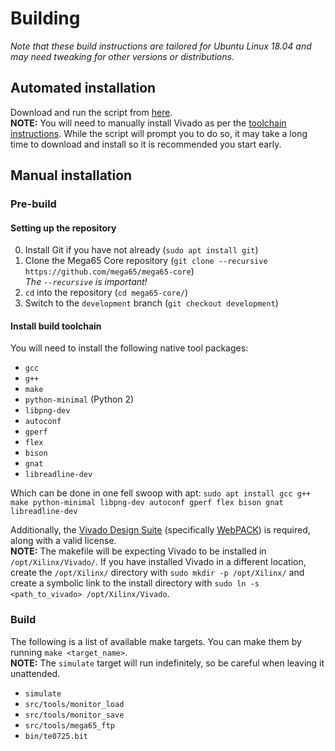 # Building
*Note that these build instructions are tailored for Ubuntu Linux 18.04 and may
need tweaking for other versions or distributions.*

## Automated installation
Download and run the script from [here](./mega65-autobuild.sh).  
**NOTE:** You will need to manually install Vivado as per the [toolchain instructions](#install-build-toolchain). While the script will prompt you to do so, it may take a long time to download and install so it is recommended you start early.

## Manual installation
### Pre-build
#### Setting up the repository
0. Install Git if you have not already (`sudo apt install git`)
1. Clone the Mega65 Core repository (`git clone --recursive https://github.com/mega65/mega65-core`)  
   *The `--recursive` is important!*
2. `cd` into the repository (`cd mega65-core/`)
3. Switch to the `development` branch (`git checkout development`)

#### Install build toolchain
You will need to install the following native tool packages:
- `gcc`
- `g++`
- `make`
- `python-minimal` (Python 2)
- `libpng-dev`
- `autoconf`
- `gperf`
- `flex`
- `bison`
- `gnat`
- `libreadline-dev`

Which can be done in one fell swoop with apt: `sudo apt install gcc g++ make python-minimal libpng-dev autoconf gperf flex bison gnat libreadline-dev`

Additionally, the [Vivado Design Suite](https://www.xilinx.com/support/download.html) (specifically [WebPACK](https://www.xilinx.com/member/forms/download/xef-vivado.html?filename=Xilinx_Vivado_SDK_Web_2018.3_1207_2324_Lin64.bin)) is required, along with a valid license.  
**NOTE:** The makefile will be expecting Vivado to be installed in `/opt/Xilinx/Vivado/`. If you have installed Vivado in a different location, create the `/opt/Xilinx/` directory with `sudo mkdir -p /opt/Xilinx/` and create a symbolic link to the install directory with `sudo ln -s <path_to_vivado> /opt/Xilinx/Vivado`.

### Build
The following is a list of available make targets. You can make them by running `make <target_name>`.  
**NOTE:** The `simulate` target will run indefinitely, so be careful when leaving it unattended.
- `simulate`
- `src/tools/monitor_load`
- `src/tools/monitor_save`
- `src/tools/mega65_ftp`
- `bin/te0725.bit`

